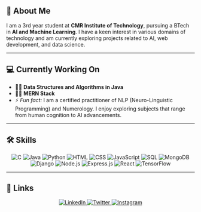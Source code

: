 ## 🚀 About Me

I am a 3rd year student at **CMR Institute of Technology**, pursuing a BTech in **AI and Machine Learning**. I have a keen interest in various domains of technology and am currently exploring projects related to AI, web development, and data science.

---

## 💻 Currently Working On

- 👩‍💻 **Data Structures and Algorithms in Java**
- 👩‍💻 **MERN Stack**
- ⚡️ *Fun fact:* I am a certified practitioner of NLP (Neuro-Linguistic Programming) and Numerology. I enjoy exploring subjects that range from human cognition to AI advancements.

---

## 🛠 Skills

<div align="center">
  <img src="https://img.shields.io/badge/C-00599C?style=for-the-badge&logo=c&logoColor=white&logoWidth=40" alt="C">
  <img src="https://img.shields.io/badge/Java-007396?style=for-the-badge&logo=java&logoColor=white&logoWidth=40" alt="Java">
  <img src="https://img.shields.io/badge/Python-3776AB?style=for-the-badge&logo=python&logoColor=white&logoWidth=40" alt="Python">
  <img src="https://img.shields.io/badge/HTML5-E34F26?style=for-the-badge&logo=html5&logoColor=white&logoWidth=40" alt="HTML">
  <img src="https://img.shields.io/badge/CSS3-1572B6?style=for-the-badge&logo=css3&logoColor=white&logoWidth=40" alt="CSS">
  <img src="https://img.shields.io/badge/JavaScript-F7DF1E?style=for-the-badge&logo=javascript&logoColor=black&logoWidth=40" alt="JavaScript">
  <img src="https://img.shields.io/badge/SQL-4479A1?style=for-the-badge&logo=postgresql&logoColor=white&logoWidth=40" alt="SQL">
  <img src="https://img.shields.io/badge/MongoDB-4EA94B?style=for-the-badge&logo=mongodb&logoColor=white&logoWidth=40" alt="MongoDB">
  <img src="https://img.shields.io/badge/Django-092E20?style=for-the-badge&logo=django&logoColor=white&logoWidth=40" alt="Django">
  <img src="https://img.shields.io/badge/Node.js-339933?style=for-the-badge&logo=node.js&logoColor=white&logoWidth=40" alt="Node.js">
  <img src="https://img.shields.io/badge/Express.js-000000?style=for-the-badge&logo=express&logoColor=white&logoWidth=40" alt="Express.js">
  <img src="https://img.shields.io/badge/React-61DAFB?style=for-the-badge&logo=react&logoColor=black&logoWidth=40" alt="React">
  <img src="https://img.shields.io/badge/TensorFlow-FF6F00?style=for-the-badge&logo=tensorflow&logoColor=white&logoWidth=40" alt="TensorFlow">
</div>

---

## 🔗 Links

<div align="center">
  <a href="https://www.linkedin.com/in/anup-dangi/">
    <img src="https://img.shields.io/badge/linkedin-0A66C2?style=for-the-badge&logo=linkedin&logoColor=white" alt="LinkedIn">
  </a>
  <a href="https://x.com/AnupDangi369">
    <img src="https://img.shields.io/badge/twitter-1DA1F2?style=for-the-badge&logo=twitter&logoColor=white" alt="Twitter">
  </a>
  <a href="https://www.instagram.com/anupdangi11/">
    <img src="https://img.shields.io/badge/Instagram-%23E4405F.svg?style=for-the-badge&logo=Instagram&logoColor=white" alt="Instagram">
  </a>
</div>
